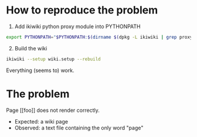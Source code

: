 # How to reproduce the problem

1. Add ikiwiki python proxy module into PYTHONPATH

  ~~~sh
  export PYTHONPATH="$PYTHONPATH:$(dirname $(dpkg -L ikiwiki | grep proxy))"
  ~~~

2. Build the wiki

  ~~~sh
  ikiwiki --setup wiki.setup --rebuild
  ~~~

  Everything (seems to) work.


# The problem

Page [[foo]] does not render correctly.

* Expected: a wiki page
* Observed: a text file containing the only word "page"


